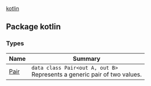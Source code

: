 [kotlin](./index.md)

## Package kotlin

### Types

| Name | Summary |
|---|---|
| [Pair](-pair/index.md) | `data class Pair<out A, out B>`<br>Represents a generic pair of two values. |

